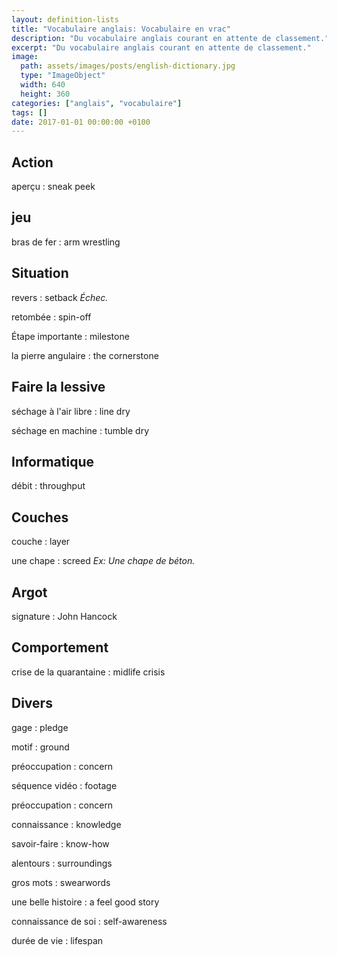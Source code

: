 ```yaml
---
layout: definition-lists
title: "Vocabulaire anglais: Vocabulaire en vrac"
description: "Du vocabulaire anglais courant en attente de classement."
excerpt: "Du vocabulaire anglais courant en attente de classement."
image:
  path: assets/images/posts/english-dictionary.jpg
  type: "ImageObject"
  width: 640
  height: 360
categories: ["anglais", "vocabulaire"]
tags: []
date: 2017-01-01 00:00:00 +0100
---
```


## Action

aperçu
: sneak peek


## jeu

bras de fer
: arm wrestling


## Situation

revers
: setback
*Échec.*

retombée
: spin-off

Étape importante
: milestone

la pierre angulaire
: the cornerstone


## Faire la lessive

séchage à l'air libre
: line dry

séchage en machine
: tumble dry


## Informatique

débit
: throughput


## Couches

couche
: layer

une chape
: screed
*Ex: Une chape de béton.*


## Argot

signature
: John Hancock


## Comportement

crise de la quarantaine
: midlife crisis


## Divers

gage
: pledge

motif
: ground

préoccupation
: concern

séquence vidéo
: footage

préoccupation
: concern

connaissance
: knowledge

savoir-faire
: know-how

alentours
: surroundings

gros mots
: swearwords

une belle histoire
: a feel good story

connaissance de soi
: self-awareness

durée de vie
: lifespan
